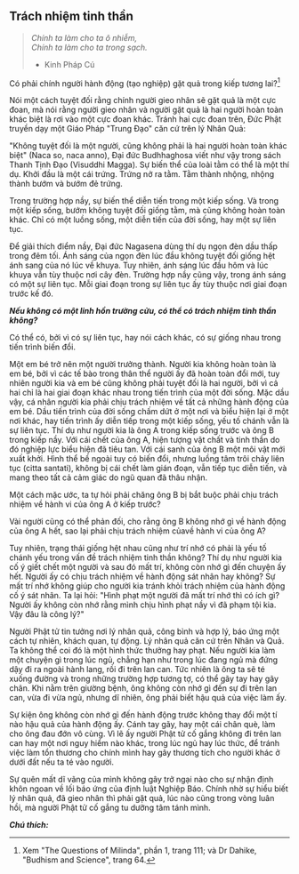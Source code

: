 ## Trách nhiệm tinh thần

> _Chính ta làm cho ta ô nhiễm,  
> Chính ta làm cho ta trong sạch._
> - Kinh Pháp Cú

Có phải chính người hành động (tạo nghiệp) gặt quả trong kiếp tương lai?[^1]

Nói một cách tuyệt đối rằng chính người gieo nhân sẽ gặt quả là một cực đoan, mà nói rằng người gieo nhân và người gặt quả là hai người hoàn toàn khác biệt là rơi vào một cực đoan khác. Tránh hai cực đoan trên, Đức Phật truyền dạy một Giáo Pháp "Trung Đạo" căn cứ trên lý Nhân Quả:

"Không tuyệt đối là một người, cũng không phải là hai người hoàn toàn khác biệt" (Naca so, naca anno), Đại đức Budhhaghosa viết như vậy trong sách Thanh Tịnh Đạo (Visuddhi Magga). Sự biến thể của loài tằm có thể là một thí dụ. Khởi đầu là một cái trứng. Trứng nở ra tằm. Tằm thành nhộng, nhộng thành bướm và bướm đẻ trứng.

Trong trường hợp nầy, sự biến thể diễn tiến trong một kiếp sống. Và trong một kiếp sống, bướm không tuyệt đối giống tằm, mà cũng không hoàn toàn khác. Chỉ có một luồng sống, một diễn tiến của đời sống, hay một sự liên tục.

Để giải thích điểm nầy, Đại đức Nagasena dùng thí dụ ngọn đèn dầu thấp trong đêm tối. Ánh sáng của ngọn đèn lúc đầu không tuyệt đối giống hệt ánh sang của nó lúc về khuya. Tuy nhiên, ánh sáng lúc đầu hôm và lúc khuya vẫn tùy thuộc nơi cây đèn. Trường hợp nầy cũng vậy, trong ánh sáng có một sự liên tục. Mỗi giai đoạn trong sự liên tục ấy tùy thuộc nơi giai đoạn trước kế đó.

_**Nếu không có một linh hồn trường cửu, có thể có trách nhiệm tinh thần không?**_

Có thể có, bởi vì có sự liên tục, hay nói cách khác, có sự giống nhau trong tiến trình biến đổi.

Một em bé trở nên một người trưởng thành. Người kia không hoàn toàn là em bé, bởi vì các tế bào trong thân thể người ấy đã hoàn toàn đổi mới, tuy nhiên người kia và em bé cũng không phải tuyệt đối là hai người, bởi vì cả hai chỉ là hai giai đoạn khác nhau trong tiến trình của một đời sống. Mặc dầu vậy, cá nhân người kia phải chịu trách nhiệm về tất cả những hành động của em bé. Dầu tiến trình của đời sống chấm dứt ở một nơi và biểu hiện lại ở một nơi khác, hay tiến trình ấy diễn tiếp trong một kiếp sống, yếu tố chánh vẫn là sự liên tục. Thí dụ như người kia là ông A trong kiếp sống trước và ông B trong kiếp nầy. Với cái chết của ông A, hiện tượng vật chất và tinh thần do đó nghiệp lực biểu hiện đã tiêu tan. Với cái sanh của ông B một môi vật mới xuất khởi. Hình thể bề ngoài tuy có biến đổi, nhưng luồng tâm trôi chảy liên tục (citta santati), không bị cái chết làm gián đoạn, vẫn tiếp tục diễn tiến, và mang theo tất cả cảm giác do ngũ quan đã thâu nhận.

Một cách mặc ước, ta tự hỏi phải chăng ông B bị bắt buộc phải chịu trách nhiệm về hành vi của ông A ở kiếp trước?

Vài người cũng có thể phản đối, cho rằng ông B không nhớ gì về hành động của ông A hết, sao lại phải chịu trách nhiệm củavề hành vi của ông A?

Tuy nhiên, trạng thái giống hệt nhau cũng như trí nhớ có phải là yếu tố chánh yếu trong vấn đề trách nhiệm tinh thần không? Thí dụ như người kia cố ý giết chết một người và sau đó mất trí, không còn nhớ gì đến chuyện ấy hết. Người ấy có chịu trách nhiệm về hành động sát nhân hay không? Sự mất trí nhớ không giúp cho người kia tránh khỏi trách nhiệm của hành động cố ý sát nhân. Ta lại hỏi: "Hình phạt một người đã mất trí nhớ thì có ích gì? Người ấy không còn nhớ rằng mình chịu hình phạt nầy vì đã phạm tội kia. Vậy đâu là công lý?"

Người Phật tử tin tưởng nơi lý nhân quả, công bình và hợp lý, báo ứng một cách tự nhiên, khách quan, tự động. Lý nhân quả căn cứ trên Nhân và Quả. Ta không thể coi đó là một hình thức thưởng hay phạt. Nếu người kia làm một chuyện gì trong lúc ngủ, chẳng hạn như trong lúc đang ngủ mà đứng dậy đi ra ngoài hành lang, rồi đi trên lan can. Tức nhiên là ông ta sẽ té xuống đường và trong những trường hợp tương tợ, có thể gãy tay hay gãy chân. Khi nằm trên giường bệnh, ông không còn nhớ gì đến sự đi trên lan can, vừa đi vừa ngủ, nhưng dĩ nhiên, ông phải biết hậu quả của việc làm ấy.

Sự kiện ông không còn nhớ gì đến hành động trước không thay đổi một tí nào hậu quả của hành động ấy. Cánh tay gãy, hay một cái chân què, làm cho ông đau đớn vô cùng. Vì lẽ ấy người Phật tử cố gắng không đi trên lan can hay một nơi nguy hiểm nào khác, trong lúc ngủ hay lúc thức, để tránh việc làm tổn thương cho chính mình hay gây thương tích cho người khác ở dưới đất nếu ta té vào người.

Sự quên mất dĩ vãng của mình không gây trở ngại nào cho sự nhận định khôn ngoan về lối báo ứng của định luật Nghiệp Báo. Chính nhờ sự hiểu biết lý nhân quả, đã gieo nhân thì phải gặt quả, lúc nào cũng trong vòng luân hồi, mà người Phật tử cố gắng tu dưỡng tâm tánh mình. 

_**Chú thích:**_

[^1]: Xem "The Questions of Milinda", phần 1, trang 111; và Dr Dahike, "Budhism and Science", trang 64.
